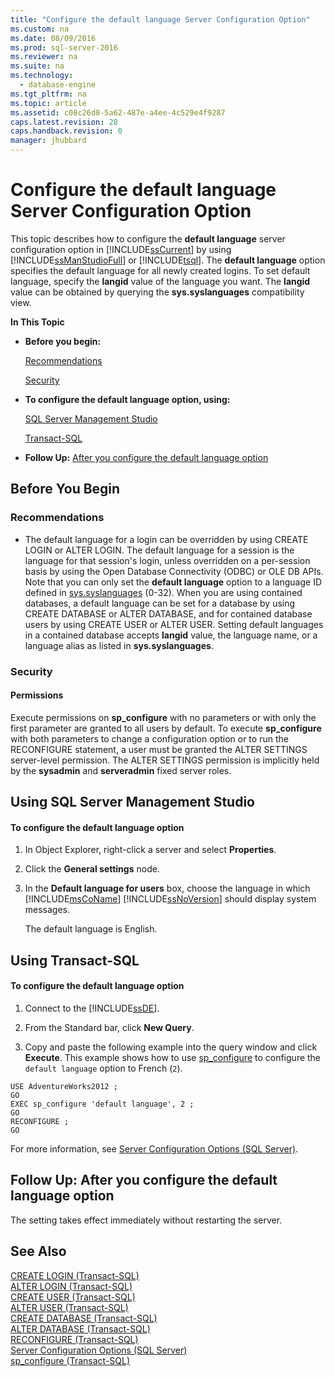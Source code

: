 ```yaml
---
title: "Configure the default language Server Configuration Option"
ms.custom: na
ms.date: 08/09/2016
ms.prod: sql-server-2016
ms.reviewer: na
ms.suite: na
ms.technology: 
  - database-engine
ms.tgt_pltfrm: na
ms.topic: article
ms.assetid: c08c26d8-5a62-487e-a4ee-4c529e4f9287
caps.latest.revision: 28
caps.handback.revision: 0
manager: jhubbard
---
```

# Configure the default language Server Configuration Option
This topic describes how to configure the **default language** server configuration option in [!INCLUDE[ssCurrent](../../Topics/TopicNameContainA/tokens/ssCurrent_md.md)] by using [!INCLUDE[ssManStudioFull](../../Topics/TopicNameContainA/tokens/ssManStudioFull_md.md)] or [!INCLUDE[tsql](../../Topics/TopicNameContainA/tokens/tsql_md.md)]. The **default language** option specifies the default language for all newly created logins. To set default language, specify the **langid** value of the language you want. The **langid** value can be obtained by querying the **sys.syslanguages** compatibility view.  
  
 **In This Topic**  
  
-   **Before you begin:**  
  
     [Recommendations](#Recommendations)  
  
     [Security](#Security)  
  
-   **To configure the default language option, using:**  
  
     [SQL Server Management Studio](#SSMSProcedure)  
  
     [Transact-SQL](#TsqlProcedure)  
  
-   **Follow Up:**  [After you configure the default language option](#FollowUp)  
  
##  <a name="BeforeYouBegin"></a> Before You Begin  
  
###  <a name="Recommendations"></a> Recommendations  
  
-   The default language for a login can be overridden by using CREATE LOGIN or ALTER LOGIN. The default language for a session is the language for that session's login, unless overridden on a per-session basis by using the Open Database Connectivity (ODBC) or OLE DB APIs. Note that you can only set the **default language** option to a language ID defined in [sys.syslanguages](assetId:///f216d1cd-997c-42f0-a737-abbdfcd88383) (0-32). When you are using contained databases, a default language can be set for a database by using CREATE DATABASE or ALTER DATABASE, and for contained database users by using CREATE USER or ALTER USER. Setting default languages in a contained database accepts **langid** value, the language name, or a language alias as listed in **sys.syslanguages**.  
  
###  <a name="Security"></a> Security  
  
####  <a name="Permissions"></a> Permissions  
 Execute permissions on **sp_configure** with no parameters or with only the first parameter are granted to all users by default. To execute **sp_configure** with both parameters to change a configuration option or to run the RECONFIGURE statement, a user must be granted the ALTER SETTINGS server-level permission. The ALTER SETTINGS permission is implicitly held by the **sysadmin** and **serveradmin** fixed server roles.  
  
##  <a name="SSMSProcedure"></a> Using SQL Server Management Studio  
  
#### To configure the default language option  
  
1.  In Object Explorer, right-click a server and select **Properties**.  
  
2.  Click the **General settings** node.  
  
3.  In the **Default language for users** box, choose the language in which [!INCLUDE[msCoName](../../Topics/TopicNameContainA/tokens/msCoName_md.md)] [!INCLUDE[ssNoVersion](../../Topics/TopicNameContainA/tokens/ssNoVersion_md.md)] should display system messages.  
  
     The default language is English.  
  
##  <a name="TsqlProcedure"></a> Using Transact-SQL  
  
#### To configure the default language option  
  
1.  Connect to the [!INCLUDE[ssDE](../../Topics/TopicNameContainA/tokens/ssDE_md.md)].  
  
2.  From the Standard bar, click **New Query**.  
  
3.  Copy and paste the following example into the query window and click **Execute**. This example shows how to use [sp_configure](assetId:///d18b251d-b37a-4f5f-b50c-502d689594c8) to configure the `default language` option to French (`2`).  
  
```tsql  
USE AdventureWorks2012 ;  
GO  
EXEC sp_configure 'default language', 2 ;  
GO  
RECONFIGURE ;  
GO  
```  
  
 For more information, see [Server Configuration Options (SQL Server)](../../Topics/TopicNameNotContainA/Server-Configuration-Options--SQL-Server-.md).  
  
##  <a name="FollowUp"></a> Follow Up: After you configure the default language option  
 The setting takes effect immediately without restarting the server.  
  
## See Also  
 [CREATE LOGIN (Transact-SQL)](assetId:///eb737149-7c92-4552-946b-91085d8b1b01)   
 [ALTER LOGIN (Transact-SQL)](assetId:///e247b84e-c99e-4af8-8b50-57586e1cb1c5)   
 [CREATE USER (Transact-SQL)](assetId:///01de7476-4b25-4d58-85b7-1118fe64aa80)   
 [ALTER USER (Transact-SQL)](assetId:///344fc6ce-a008-47c8-a02e-47fae66cc590)   
 [CREATE DATABASE (Transact-SQL)](assetId:///29ddac46-7a0f-4151-bd94-75c1908c89f8)   
 [ALTER DATABASE (Transact-SQL)](assetId:///15f8affd-8f39-4021-b092-0379fc6983da)   
 [RECONFIGURE (Transact-SQL)](assetId:///2e6e4eeb-b70b-4f45-a253-28ac4e595d75)   
 [Server Configuration Options (SQL Server)](../../Topics/TopicNameNotContainA/Server-Configuration-Options--SQL-Server-.md)   
 [sp_configure (Transact-SQL)](assetId:///d18b251d-b37a-4f5f-b50c-502d689594c8)
